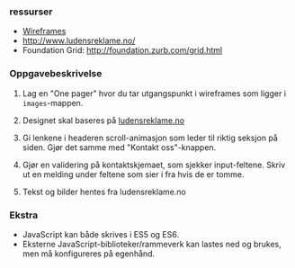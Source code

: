### ressurser
- [Wireframes](images/wireframes-oppgave.jpg)
- http://www.ludensreklame.no/
- Foundation Grid: http://foundation.zurb.com/grid.html

### Oppgavebeskrivelse
1. Lag en "One pager" hvor du tar utgangspunkt i wireframes som ligger i `images`-mappen.

2. Designet skal baseres på [ludensreklame.no](http://www.ludensreklame.no/)

3. Gi lenkene i headeren scroll-animasjon som leder til riktig seksjon på siden. Gjør det samme med "Kontakt oss"-knappen.

4. Gjør en validering på kontaktskjemaet, som sjekker input-feltene. Skriv ut en melding under feltene som sier i fra hvis de er tomme.

5. Tekst og bilder hentes fra ludensreklame.no

### Ekstra
- JavaScript kan både skrives i ES5 og ES6.
- Eksterne JavaScript-biblioteker/rammeverk kan lastes ned og brukes, men må konfigureres på egenhånd.
